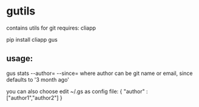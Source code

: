 # gutils
contains utils for git
requires: cliapp

pip install cliapp gus

## usage:
gus stats --author=<author> --since=<since>
where author can be git name or email, since defaults to '3 month ago'

you can also choose edit ~/.gs as config file:
{
"author" : ["author1","author2"]
}

